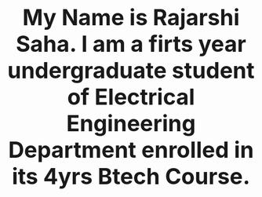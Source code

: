 

<html>
<head>
<meta charset= "UTF-8">
<h1 style="text-align:center"><p style="font-size:160%;">My Name is Rajarshi Saha. I am a firts year undergraduate student of Electrical Engineering Department enrolled in its 4yrs Btech Course.</h1></p>
  
  
